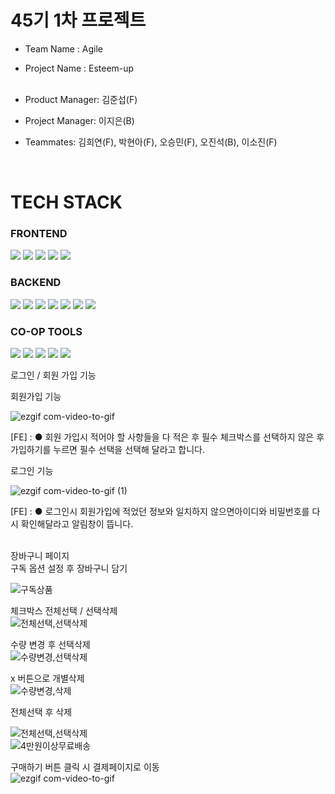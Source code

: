 # 45기 1차 프로젝트

- Team Name : Agile <br>
- Project Name : Esteem-up <br>  <br>

- Product Manager: 김준섭(F) <br>
- Project Manager: 이지은(B) <br>
- Teammates: 김희연(F), 박현아(F), 오승민(F), 오진석(B), 이소진(F) <br>

<br>


# TECH STACK

<div display=flex >

### FRONTEND <br>
<img src="https://img.shields.io/badge/html-E34F26?style=for-the-badge&logo=html5&logoColor=white">
<img src="https://img.shields.io/badge/css-1572B6?style=for-the-badge&logo=css3&logoColor=white">
<img src="https://img.shields.io/badge/react-61DAFB?style=for-the-badge&logo=react&logoColor=black">
<img src="https://img.shields.io/badge/javascript-F7DF1E?style=for-the-badge&logo=javascript&logoColor=black">
<img src="https://img.shields.io/badge/sass-CC6699?style=for-the-badge&logo=sass&logoColor=red"> 
 
### BACKEND <br>
<img src="https://img.shields.io/badge/node.js-339933?style=for-the-badge&logo=Node.js&logoColor=white">
<img src="https://img.shields.io/badge/javascript-F7DF1E?style=for-the-badge&logo=javascript&logoColor=black"> 
<img src="https://img.shields.io/badge/express-000000?style=for-the-badge&logo=express&logoColor=white">
<img src="https://img.shields.io/badge/mysql-4479A1?style=for-the-badge&logo=mysql&logoColor=white">
<img src="https://img.shields.io/badge/npm-CB3837?style=for-the-badge&logo=npm&logoColor=white">
<img src="https://img.shields.io/badge/TypeORM-262627?style=for-the-badge&logo=TypeORM&logoColor=white">
<img src="https://img.shields.io/badge/postman-FF4500?style=for-the-badge&logo=postman&logoColor=white">
 
### CO-OP TOOLS <br>
<img src="https://img.shields.io/badge/github-181717?style=for-the-badge&logo=github&logoColor=white">
<img src="https://img.shields.io/badge/git-F05032?style=for-the-badge&logo=git&logoColor=white">
<img src="https://img.shields.io/badge/Slack-4A154B?style=for-the-badge&logo=Slack&logoColor=white">
<img src="https://img.shields.io/badge/Trello-0052CC?style=for-the-badge&logo=Trello&logoColor=white">
<img src="https://img.shields.io/badge/Notion-000000?style=for-the-badge&logo=Notion&logoColor=white">
</div>


로그인 / 회원 가입 기능

회원가입 기능 

![ezgif com-video-to-gif](https://github.com/wecode-bootcamp-korea/45-1st-Agile-frontend/assets/73672946/0288aea6-ed83-4fc3-9787-72f958c103bc)

[FE] : ● 회원 가입시 적어야 할 사항들을 다 적은 후 필수 체크박스를 선택하지 않은 후 가입하기를 누르면 필수 선택을 선택해 달라고 합니다. 
       
로그인 기능

![ezgif com-video-to-gif (1)](https://github.com/wecode-bootcamp-korea/45-1st-Agile-frontend/assets/73672946/926b7263-26a6-41f2-a2d0-63b91b745a39)

[FE] : ● 로그인시 회원가입에 적었던 정보와 일치하지 않으면아이디와 비밀번호를 다시 확인해달라고 알림창이 뜹니다.
      

<br />
장바구니 페이지 
<br />
구독 옵션 설정 후 장바구니 담기 <br />

![구독상품](https://github.com/wecode-bootcamp-korea/45-1st-Agile-frontend/assets/130316191/adf31377-bef4-46b5-b671-ed22149babb2)


체크박스 전체선택 / 선택삭제 <br/>
![전체선택,선택삭제](https://github.com/wecode-bootcamp-korea/45-1st-Agile-frontend/assets/130316191/64b6b8ae-f388-49b6-bfe9-1e0f5f28775b)

수량 변경 후 선택삭제 <br />
![수량변경,선택삭제](https://github.com/wecode-bootcamp-korea/45-1st-Agile-frontend/assets/130316191/11adcc2a-8a58-48fa-803f-649137025e37)

x 버튼으로 개별삭제 <br />
![수량변경,삭제](https://github.com/wecode-bootcamp-korea/45-1st-Agile-frontend/assets/130316191/7fe560cd-4b76-417c-93f5-489f02322427)

전체선택 후 삭제 <br />

![전체선택,선택삭제](https://github.com/wecode-bootcamp-korea/45-1st-Agile-frontend/assets/130316191/d21f6e60-7a37-411c-9404-f4848b0d7abb)
<br/>
![4만원이상무료배송](https://github.com/wecode-bootcamp-korea/45-1st-Agile-frontend/assets/130316191/46516d71-63d7-4b63-85db-a969e10a5485)


구매하기 버튼 클릭 시 결제페이지로 이동 <br />
![ezgif com-video-to-gif](https://github.com/wecode-bootcamp-korea/45-1st-Agile-frontend/assets/130316191/e4ad6ce5-ca73-4911-b676-5ecdb9bae118)

